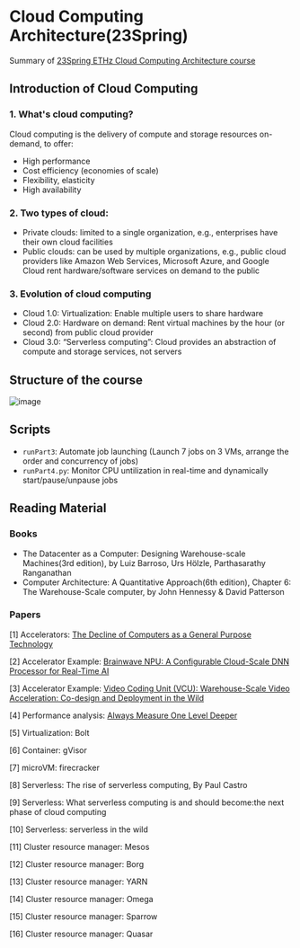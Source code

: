 # Cloud Computing Architecture(23Spring)
Summary of [23Spring ETHz Cloud Computing Architecture course](https://systems.ethz.ch/education/courses/2023-spring/cloud-computing-architecture.html)

## Introduction of Cloud Computing
### 1. What's cloud computing?
Cloud computing is the delivery of compute and storage resources on-demand, to offer:
- High performance
- Cost efficiency (economies of scale)
- Flexibility, elasticity
- High availability

### 2. Two types of cloud:
- Private clouds: limited to a single organization, e.g., enterprises have their own cloud facilities
- Public clouds: can be used by multiple organizations, e.g., public cloud providers like Amazon Web Services, Microsoft Azure, and Google Cloud rent hardware/software services on demand to the public

### 3. Evolution of cloud computing
- Cloud 1.0: Virtualization: Enable multiple users to share hardware
- Cloud 2.0: Hardware on demand: Rent virtual machines by the hour (or second) from public cloud provider
- Cloud 3.0: “Serverless computing”: Cloud provides an abstraction of compute and storage services, not servers

## Structure of the course
![image](https://github.com/manyiw99/ETHz_CCA/blob/main/Cloud%20Computing%20Architecture.png)

## Scripts
- `runPart3`: Automate job launching (Launch 7 jobs on 3 VMs, arrange the order and concurrency of jobs)
- `runPart4.py`: Monitor CPU untilization in real-time and dynamically start/pause/unpause jobs

## Reading Material
### Books
- The Datacenter as a Computer: Designing Warehouse-scale Machines(3rd edition), by Luiz Barroso, Urs Hölzle, Parthasarathy Ranganathan
- Computer Architecture: A Quantitative Approach(6th edition), Chapter 6: The Warehouse-Scale computer, by John Hennessy & David Patterson

### Papers
[1] Accelerators: [The Decline of Computers as a General Purpose Technology](https://cacm.acm.org/magazines/2021/3/250710-the-decline-of-computers-as-a-general-purpose-technology/fulltext)

[2] Accelerator Example: [Brainwave NPU: A Configurable Cloud-Scale DNN Processor for Real-Time AI](https://www.microsoft.com/en-us/research/uploads/prod/2018/06/ISCA18-Brainwave-CameraReady.pdf)

[3] Accelerator Example: [Video Coding Unit (VCU): Warehouse-Scale Video Acceleration: Co-design and Deployment in the Wild](https://research.google/pubs/pub50300/)

[4] Performance analysis: [Always Measure One Level Deeper](https://dl.acm.org/doi/pdf/10.1145/3213770)

[5] Virtualization: Bolt

[6] Container: gVisor

[7] microVM: firecracker

[8] Serverless: The rise of serverless computing, By Paul Castro

[9] Serverless: What serverless computing is and should become:the next phase of cloud computing

[10] Serverless: serverless in the wild 

[11] Cluster resource manager: Mesos

[12] Cluster resource manager: Borg

[13] Cluster resource manager: YARN

[14] Cluster resource manager: Omega

[15] Cluster resource manager: Sparrow

[16] Cluster resource manager: Quasar

